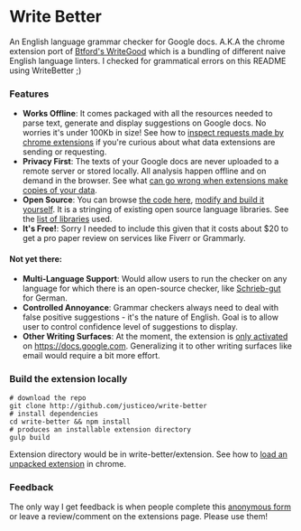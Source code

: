 # Write Better

An English language grammar checker for Google docs. A.K.A the chrome extension port of [Btford's WriteGood](https://github.com/btford/write-good) which is a bundling of different naive English language linters. I checked for grammatical errors on this README using WriteBetter ;)

### Features
* **Works Offline**: It comes packaged with all the resources needed to parse text, generate and display suggestions on Google docs. No worries it's under 100Kb in size! See how to [inspect requests made by chrome extensions](https://www.howtogeek.com/302558/how-do-you-monitor-requests-made-by-a-google-chrome-extension/) if you're curious about what data extensions are sending or requesting.
* **Privacy First**: The texts of your Google docs are never uploaded to a remote server or stored locally. All analysis happen offline and on demand in the browser. See what [can go wrong when extensions make copies of your data](https://gizmodo.com/grammarly-bug-let-snoops-read-everything-you-wrote-onli-1822740378). 
* **Open Source**: You can browse [the code here](https://github.com/justiceo/write-better), [modify and build it yourself](#build-the-extension-locally). It is a stringing of existing open source language libraries. See the [list of libraries](https://github.com/btford/write-good#checks) used.
* **It's Free!**: Sorry I needed to include this given that it costs about $20 to get a pro paper review on services like Fiverr or Grammarly.


#### Not yet there:
* **Multi-Language Support**: Would allow users to run the checker on any language for which there is an open-source checker, like [Schrieb-gut](https://github.com/TimKam/schreib-gut) for German. 
* **Controlled Annoyance**: Grammar checkers always need to deal with false positive suggestions - it's the nature of English. Goal is to allow user to control confidence level of suggestions to display.
* **Other Writing Surfaces**: At the moment, the extension is [only activated](https://github.com/justiceo/write-better/blob/master/assets/manifest.json#L20) on https://docs.google.com. Generalizing it to other writing surfaces like email would require a bit more effort.


### Build the extension locally
```
# download the repo
git clone http://github.com/justiceo/write-better  
# install dependencies 
cd write-better && npm install  
# produces an installable extension directory                    
gulp build                                          
```

Extension directory would be in write-better/extension. See how to [load an unpacked extension](https://developer.chrome.com/extensions/getstarted#manifest) in chrome.


### Feedback
The only way I get feedback is when people complete this [anonymous form](https://forms.gle/LXBcvMG9Vt4fFUen8) or leave a review/comment on the extensions page. Please use them!